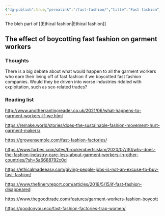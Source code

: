 ```yaml
---
{"dg-publish":true,"permalink":"/fast-fashion/","title":"Fast fashion","tags":["fashion","needs-work"],"created":"2022-07-09T20:42:23+10:00","updated":"2022-07-09T20:42:23+10:00"}
---
```



The bleh part of [[Ethical fashion\|Ethical fashion]]

## The effect of boycotting fast fashion on garment workers

### Thoughts

There is a big debate about what would happen to all the garment workers who earn their living off of fast fashion if we boycotted fast fashion companies. Would they be driven into worse industries riddled with exploitation, such as sex-related trades? 

### Reading list

http://www.anotherrantingreader.co.uk/2021/06/what-happens-to-garment-workers-if-we.html

https://remake.world/stories/does-the-sustainable-fashion-movement-hurt-garment-makers/

https://growensemble.com/fast-fashion-factories/

https://www.forbes.com/sites/brookerobertsislam/2020/07/30/why-does-the-fashion-industry-care-less-about-garment-workers-in-other-countries/?sh=5a6688792c0d

https://ethicalmadeeasy.com/giving-people-jobs-is-not-an-excuse-to-buy-fast-fashion/

https://www.thefineryreport.com/articles/2019/5/15/if-fast-fashion-disappeared

https://www.thegoodtrade.com/features/garment-workers-fashion-boycott

https://goodonyou.eco/fast-fashion-factories-trap-women/
